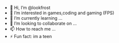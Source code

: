 - 👋 Hi, I’m @lookfrost
- 👀 I’m interested in games,coding and gaming (FPS)
- 🌱 I’m currently learning ...
- 💞️ I’m looking to collaborate on ...
- 📫 How to reach me ...
- ⚡ Fun fact: im a teen

<!---
lookfrost/lookfrost is a ✨ special ✨ repository because its `README.md` (this file) appears on your GitHub profile.
You can click the Preview link to take a look at your changes.
--->
